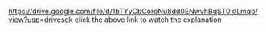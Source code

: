 https://drive.google.com/file/d/1bTYyCbCoroNu8dd0ENwvhBqST0IdLmqb/view?usp=drivesdk
click the above link to watch the explanation
